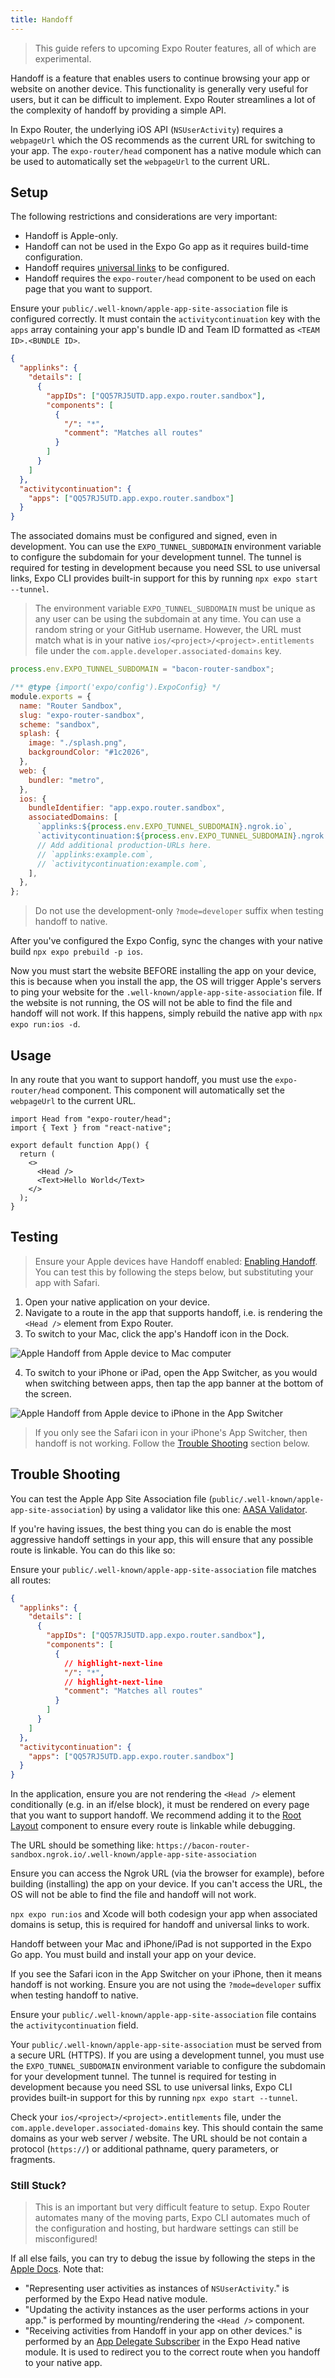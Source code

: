 ```yaml
---
title: Handoff
---
```


> This guide refers to upcoming Expo Router features, all of which are experimental.

Handoff is a feature that enables users to continue browsing your app or website on another device. This functionality is generally very useful for users, but it can be difficult to implement. Expo Router streamlines a lot of the complexity of handoff by providing a simple API.

In Expo Router, the underlying iOS API (`NSUserActivity`) requires a `webpageUrl` which the OS recommends as the current URL for switching to your app. The `expo-router/head` component has a native module which can be used to automatically set the `webpageUrl` to the current URL.

## Setup

The following restrictions and considerations are very important:

- Handoff is Apple-only.
- Handoff can not be used in the Expo Go app as it requires build-time configuration.
- Handoff requires [universal links](/docs/guides/universal-links) to be configured.
- Handoff requires the `expo-router/head` component to be used on each page that you want to support.

Ensure your `public/.well-known/apple-app-site-association` file is configured correctly. It must contain the `activitycontinuation` key with the `apps` array containing your app's bundle ID and Team ID formatted as `<TEAM ID>.<BUNDLE ID>`.

```json title=public/.well-known/apple-app-site-association
{
  "applinks": {
    "details": [
      {
        "appIDs": ["QQ57RJ5UTD.app.expo.router.sandbox"],
        "components": [
          {
            "/": "*",
            "comment": "Matches all routes"
          }
        ]
      }
    ]
  },
  "activitycontinuation": {
    "apps": ["QQ57RJ5UTD.app.expo.router.sandbox"]
  }
}
```

The associated domains must be configured and signed, even in development. You can use the `EXPO_TUNNEL_SUBDOMAIN` environment variable to configure the subdomain for your development tunnel. The tunnel is required for testing in development because you need SSL to use universal links, Expo CLI provides built-in support for this by running `npx expo start --tunnel`.

> The environment variable `EXPO_TUNNEL_SUBDOMAIN` must be unique as any user can be using the subdomain at any time. You can use a random string or your GitHub username. However, the URL must match what is in your native `ios/<project>/<project>.entitlements` file under the `com.apple.developer.associated-domains` key.

```js title=app.config.js
process.env.EXPO_TUNNEL_SUBDOMAIN = "bacon-router-sandbox";

/** @type {import('expo/config').ExpoConfig} */
module.exports = {
  name: "Router Sandbox",
  slug: "expo-router-sandbox",
  scheme: "sandbox",
  splash: {
    image: "./splash.png",
    backgroundColor: "#1c2026",
  },
  web: {
    bundler: "metro",
  },
  ios: {
    bundleIdentifier: "app.expo.router.sandbox",
    associatedDomains: [
      `applinks:${process.env.EXPO_TUNNEL_SUBDOMAIN}.ngrok.io`,
      `activitycontinuation:${process.env.EXPO_TUNNEL_SUBDOMAIN}.ngrok.io`,
      // Add additional production-URLs here.
      // `applinks:example.com`,
      // `activitycontinuation:example.com`,
    ],
  },
};
```

> Do not use the development-only `?mode=developer` suffix when testing handoff to native.

After you've configured the Expo Config, sync the changes with your native build `npx expo prebuild -p ios`.

Now you must start the website BEFORE installing the app on your device, this is because when you install the app, the OS will trigger Apple's servers to ping your website for the `.well-known/apple-app-site-association` file. If the website is not running, the OS will not be able to find the file and handoff will not work. If this happens, simply rebuild the native app with `npx expo run:ios -d`.

## Usage

In any route that you want to support handoff, you must use the `expo-router/head` component. This component will automatically set the `webpageUrl` to the current URL.

```tsx title=app/index.tsx
import Head from "expo-router/head";
import { Text } from "react-native";

export default function App() {
  return (
    <>
      <Head />
      <Text>Hello World</Text>
    </>
  );
}
```

## Testing

> Ensure your Apple devices have Handoff enabled: [Enabling Handoff](https://support.apple.com/en-us/HT209455). You can test this by following the steps below, but substituting your app with Safari.

1. Open your native application on your device.
2. Navigate to a route in the app that supports handoff, i.e. is rendering the `<Head />` element from Expo Router.
3. To switch to your Mac, click the app's Handoff icon in the Dock.

![Apple Handoff from Apple device to Mac computer](/static/handoff/macos-handoff.png)

4. To switch to your iPhone or iPad, open the App Switcher, as you would when switching between apps, then tap the app banner at the bottom of the screen.

![Apple Handoff from Apple device to iPhone in the App Switcher](/static/handoff/iphone-handoff.png)

> If you only see the Safari icon in your iPhone's App Switcher, then handoff is not working. Follow the [Trouble Shooting](#trouble-shooting) section below.

## Trouble Shooting

You can test the Apple App Site Association file (`public/.well-known/apple-app-site-association`) by using a validator like this one: [AASA Validator](https://branch.io/resources/aasa-validator/).

If you're having issues, the best thing you can do is enable the most aggressive handoff settings in your app, this will ensure that any possible route is linkable. You can do this like so:

Ensure your `public/.well-known/apple-app-site-association` file matches all routes:

```json title=public/.well-known/apple-app-site-association
{
  "applinks": {
    "details": [
      {
        "appIDs": ["QQ57RJ5UTD.app.expo.router.sandbox"],
        "components": [
          {
            // highlight-next-line
            "/": "*",
            // highlight-next-line
            "comment": "Matches all routes"
          }
        ]
      }
    ]
  },
  "activitycontinuation": {
    "apps": ["QQ57RJ5UTD.app.expo.router.sandbox"]
  }
}
```

In the application, ensure you are not rendering the `<Head />` element conditionally (e.g. in an if/else block), it must be rendered on every page that you want to support handoff. We recommend adding it to the [Root Layout](/docs/guides/root-layout) component to ensure every route is linkable while debugging.

<!--
```json title=app.json
{
  "expo": {
    "ios": {
      "associatedDomains": [
        "applinks:*.ngrok.io",
        "activitycontinuation:*.ngrok.io"
      ]
    }
  }
}
``` -->

The URL should be something like: `https://bacon-router-sandbox.ngrok.io/.well-known/apple-app-site-association`

Ensure you can access the Ngrok URL (via the browser for example), before building (installing) the app on your device. If you can't access the URL, the OS will not be able to find the file and handoff will not work.

`npx expo run:ios` and Xcode will both codesign your app when associated domains is setup, this is required for handoff and universal links to work.

Handoff between your Mac and iPhone/iPad is not supported in the Expo Go app. You must build and install your app on your device.

If you see the Safari icon in the App Switcher on your iPhone, then it means handoff is not working. Ensure you are not using the `?mode=developer` suffix when testing handoff to native.

Ensure your `public/.well-known/apple-app-site-association` file contains the `activitycontinuation` field.

Your `public/.well-known/apple-app-site-association` must be served from a secure URL (HTTPS). If you are using a development tunnel, you must use the `EXPO_TUNNEL_SUBDOMAIN` environment variable to configure the subdomain for your development tunnel. The tunnel is required for testing in development because you need SSL to use universal links, Expo CLI provides built-in support for this by running `npx expo start --tunnel`.

Check your `ios/<project>/<project>.entitlements` file, under the `com.apple.developer.associated-domains` key. This should contain the same domains as your web server / website. The URL should be not contain a protocol (`https://`) or additional pathname, query parameters, or fragments.

### Still Stuck?

> This is an important but very difficult feature to setup. Expo Router automates many of the moving parts, Expo CLI automates much of the configuration and hosting, but hardware settings can still be misconfigured!

If all else fails, you can try to debug the issue by following the steps in the [Apple Docs][apple-docs-handoff]. Note that:

- "Representing user activities as instances of `NSUserActivity`." is performed by the Expo Head native module.
- "Updating the activity instances as the user performs actions in your app." is performed by mounting/rendering the `<Head />` component.
- "Receiving activities from Handoff in your app on other devices." is performed by an [App Delegate Subscriber](https://docs.expo.dev/modules/appdelegate-subscribers/) in the Expo Head native module. It is used to redirect you to the correct route when you handoff to your native app.

[apple-docs-handoff]: https://developer.apple.com/documentation/foundation/task_management/implementing_handoff_in_your_app
